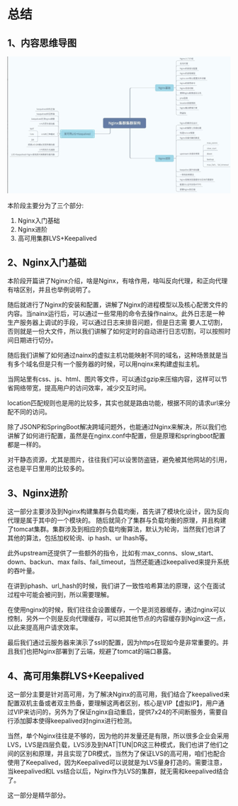 # 总结

## 1、内容思维导图

![输入图片说明](../img/13.jpg)

本阶段主要分为了三个部分:
1. Nginx入门基础
2. Nginx进阶
3. 高可用集群LVS+Keepalived

## 2、Nginx入门基础

本阶段开篇讲了Nginx介绍，啥是Nginx，有啥作用，啥叫反向代理，和正向代理有啥区别，并且也举例说明了。

随后就进行了Nginx的安装和配置，讲解了Nginx的进程模型以及核心配罟文件的内容。当nainx运行后，可以通过一些常用的命令去操作nainx。此外日志是一种生产服务器上调试的手段，可以通过日志来排音问题，但是日志需
要人工切割，否则就是一份大文件，所以我们讲解了如何定时的自动进行日志切割，可以按照时间日期进行切分。

随后我们讲解了如何通过nainx的虚拟主机功能映射不同的域名，这种场景就是当有多个域名但是只有一个服务器的时候，可以用nqinx来构建虚拟主机。

当网站里有css、js、html、图片等文件，可以通过gzip来压缩内容，这样可以节省网络带宽，提高用户的访问效率，减少交互时间。

location匹配规则也是用的比较多，其实也就是路由功能，根据不同的请求url来分配不同的访问。

除了JSONP和SpringBoot解决跨域问题外，也能通过Nginx来解决，所以我们也讲解了如何进行配置，虽然是在nginx.conf中配置，但是原理和springboot配置都是一样的。

对干静态资源，尤其是图片，往往我们可以设罟防盗链，避免被其他网站的引用，这也是平日里用的比较多的。

## 3、Nginx进阶

这一部分主要涉及到Nginx构建集群与负载均衡，首先讲了模块化设计，因为反向代理是属于其中的一个模块的。
随后就简介了集群与负载均衡的原理，并且构建了tomcat集群。集群涉及到相应的负载均衡算法，默认为轮询，当然我们也讲了其他的算法，包括加权轮询、ip hash、ur Ihash等。

此外upstream还提供了一些额外的指令，比如有:max_conns、slow_start、down、backun、max fails、fail_timeout，当然还能通过keepalived来提升系统的吞叶量。

在讲到iphash、url_hash的时候，我们讲了一致性哈希算法的原理，这个在面试过程中可能会被问到，所以需要理解。

在使用nginx的时候，我们往往会设置缓存，一个是浏览器缓存，通过nginx可以控制，另外一个则是反向代理缓存，可以把其他节点的内容缓存到Nginx这一点，以此来提高用户请求效率。

最后我们通过云服务器来演示了ssl的配置，因为https在现如今是非常重要的。并且我们也把Nginx部署到了云端，规避了tomcat的端口暴露。

## 4、高可用集群LVS+Keepalived

这一部分主要是针对高可用，为了解决Nginx的高可用，我们结合了keepalived来配置双机主备或者双主热备，要理解这两者区别，核心是VIP【虚拟IP】，用户通过VIP来访问的，另外为了保证nginx自动重启，提供7x24的不间断服务，需要自行添加脚本使得keepalived对nginx进行检测。

当然，单个Nginx往往是不够的，因为他的并发量还是有限，所以很多企业会采用LVS，LVS是四层负载，LVS涉及到NAT|TUN|DR这三种模式，我们也讲了他们之间的区别和原理，并且实现了DR模式，当然为了保证LVS的高可用，咱们也配合使用了Keepalived，因为Keepalived可以说就是为LVS量身打造的。需要注意，当keepalived和L vs结合以后，Nginx作为LVS的集群，就无需和keepalived结合了。

这一部分是精华部分。

